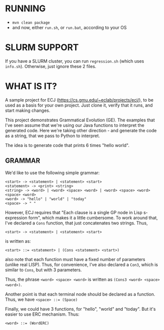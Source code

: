 RUNNING
=======
- `mvn clean package`
- and now, either `run.sh`, or `run.bat`, according to your OS


SLURM SUPPORT
=============

If you have a SLURM cluster, you can run `regression.sh` (which uses `info.sh`).
Otherwise, just ignore these 2 files.


WHAT IS IT?
===========
A sample project for ECJ (https://cs.gmu.edu/~eclab/projects/ecj/), to be used as a basis for your own project.
Just clone it, verify that it runs, and start making changes.

This project demonstrates Grammatical Evolution (GE). The examples that I've seen assume that we're using our Java
functions to interpret the generated code. Here we're taking other direction - and generate the code as a string, that
we pass to Python to interpret.

The idea is to generate code that prints 6 times "hello world".

GRAMMAR
-------
We'd like to use the following simple grammar:

    <start> -> <statement> | <statement> <start>
    <statement> -> <print> <string>
    <string> -> <word> | <word> <space> <word> | <word> <space> <word> <space> <word>
    <word> -> "hello" | "world" | "today"
    <space> -> " "

However, ECJ requires that "Each clause is a single GP node in Lisp s-expression form", which makes it a little 
cumbersome. To work around that, I've declared a `Cons` function, that just concatenates two strings. Thus,

    <start> -> <statement> | <statement> <start>

is written as:

    <start> ::= <statement> | (Cons <statement> <start>)

also note that each function must have a fixed number of parameters (unlike real LISP). Thus, for convenience, I've also 
declared a `Con3`, which is similar to `Cons`, but with 3 parameters.

Thus, the phrase `<word> <space> <word>` is written as `(Cons3 <word> <space> <word>)`.

Another point is that each terminal node should be declared as a function. Thus, we have `<space> ::= (Space)`

Finally, we could have 3 functions, for "hello", "world" and "today". But it's easier to use ERC mechanism. Thus:

    <word> ::= (WordERC)



